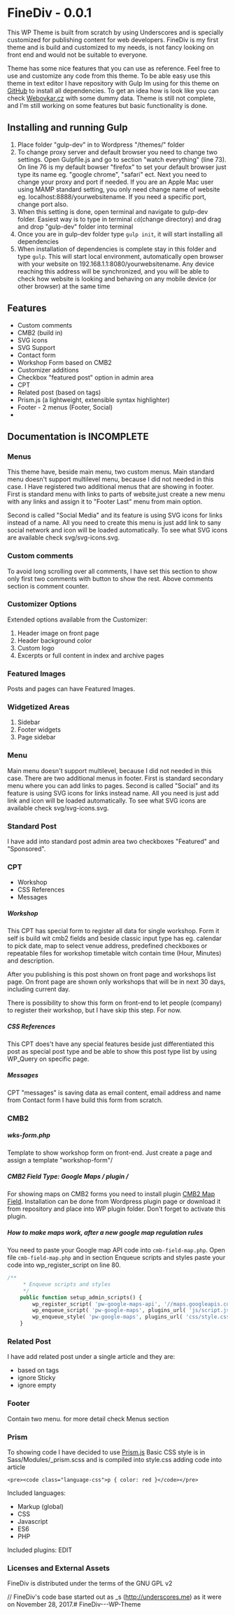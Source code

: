 # FineDiv - 0.0.1
 This WP Theme is built from scratch by using Underscores and is specially customized for publishing content for web developers. FineDiv is my first theme and is build and customized to my needs, is not fancy looking on front end and would not be suitable to everyone.

 Theme has some nice features that you can use as reference. Feel free to use and customize any code from this theme. To be able easy use this theme in text editor I have repository with Gulp Im using for this theme on [ GitHub](https://github.com/StanSkrivanek/gulp-dev) to install all dependencies. To get an idea how is look like you can check [Webovkar.cz](https://webovkar.cz) with some dummy data. Theme is still not complete, and I'm still working on some features but basic functionality is done.

## Installing and running Gulp
1. Place folder "gulp-dev" in to Wordpress "/themes/" folder
2. To change proxy server and default browser you need to change two settings. Open Gulpfile.js and go to section "watch everything" (line 73). On line 76 is my default bowser "firefox" to set your default browser just type its name eg. "google chrome", "safari" ect. Next you need to change your proxy and port if needed. If you are an Apple Mac user using MAMP standard setting, you only need change name of website eg. localhost:8888/yourwebsitename. If you need a specific port, change port also.
3. When this setting is done, open terminal and navigate to gulp-dev folder. Easiest way is to type in terminal `cd`(change directory) and drag and drop "gulp-dev" folder into terminal
4. Once you are in gulp-dev folder type `gulp init`, it will start installing all dependencies
5. When installation of dependencies is complete stay in this folder and type `gulp`. This will start local environment, automatically open browser with your website on 192.168.1.1:8080/yourwebsitename. Any device reaching this address will be synchronized, and you will be able to check how website is looking and behaving on any mobile device (or other browser) at the same time


## Features
- Custom comments
- CMB2 (build in)
- SVG icons
- SVG Support
- Contact form
- Workshop Form based on CMB2
- Customizer additions
- Checkbox "featured post" option in admin area
- CPT
- Related post (based on tags)
- Prism.js (a lightweight, extensible syntax highlighter)
- Footer - 2 menus (Footer, Social)
-

## Documentation is INCOMPLETE

### Menus
This theme have, beside main menu, two custom menus. Main standard menu doesn't support multilevel menu, because I did not needed in this case. I Have registered two additional menus that are showing in footer. First is standard menu with links to parts of website,just create a new menu with any links and assign it to "Footer Last" menu from main option.

Second is called "Social Media" and its feature is using SVG icons for links instead of a name. All you need to create this menu is just add link to sany social network and icon will be loaded automatically. To see what SVG icons are available check svg/svg-icons.svg.

### Custom comments
To avoid long scrolling over all comments, I have set this section to show only first two comments with button to show the rest. Above comments section is comment counter.

### Customizer Options
Extended options available from the Customizer:

1. Header image on front page
2. Header background color
3. Custom logo
4. Excerpts or full content in index and archive pages

### Featured Images
Posts and pages can have Featured Images.

### Widgetized Areas
1. Sidebar
2. Footer widgets
3. Page sidebar


### Menu
Main menu doesn't support multilevel, because I did not needed in this case. There are two additional menus in footer. First is standard secondary menu where you can add links to pages. Second is called "Social" and its feature is using SVG icons for links instead name. All you need is just add link and icon will be loaded automatically. To see what SVG icons are available check svg/svg-icons.svg.

### Standard Post
I have add into standard post admin area two checkboxes "Featured" and "Sponsored".


### CPT
- Workshop
- CSS References
- Messages

##### Workshop
This CPT has special form to register all data for single workshop. Form it self is build wit cmb2 fields and beside classic input type has eg. calendar to pick date, map to select venue address, predefined checkboxes or repeatable files for workshop timetable witch contain time (Hour, Minutes) and description.

After you publishing is this post shown on front page and workshops list page. On front page are shown only workshops that will be in next 30 days, including current day.

There is possibility to show this form on front-end to let people (company) to register their workshop, but I have skip this step. For now.

##### CSS References
This CPT does't have any special features beside just differentiated this post as special post type and be able to show this post type list by using WP_Query on specific page.

##### Messages
CPT "messages" is saving data as email content, email address and name from Contact form I have build this form from scratch.


### CMB2

##### wks-form.php
Template to show workshop form on front-end. Just create a page and assign a template "workshop-form"/

##### CMB2 Field Type: Google Maps / plugin /
For showing maps on CMB2 forms you need to install plugin [CMB2 Map Field](https://github.com/mustardBees/cmb_field_map). Installation can be done from Wordpress plugin page or download it from repository and place into WP plugin folder. Don't forget to activate this plugin.

##### How to make maps work, after a new google map regulation rules
You need to paste your Google map API code into `cmb-field-map.php`. Open file `cmb-field-map.php` and in section Enqueue scripts and styles paste your code into wp_register_script on line 80.
```php
/**
	 * Enqueue scripts and styles
	 */
	public function setup_admin_scripts() {
		wp_register_script( 'pw-google-maps-api', '//maps.googleapis.com/maps/api/js?YOUR_GOOGLE_MAP_API_KEY&libraries=places', null, null );
		wp_enqueue_script( 'pw-google-maps', plugins_url( 'js/script.js', __FILE__ ), array( 'pw-google-maps-api' ), self::VERSION );
		wp_enqueue_style( 'pw-google-maps', plugins_url( 'css/style.css', __FILE__ ), array(), self::VERSION );
	}

```

### Related Post
I have add related post under a single article and they are:
- based on tags
- ignore Sticky
- ignore empty

### Footer
Contain two menu. for more detail check Menus section

### Prism
To showing code I have decided to use [Prism.js](https://prismjs.com)
Basic CSS style is in Sass/Modules/_prism.scss and is compiled into style.css
adding code into article
```
<pre><code class="language-css">p { color: red }</code></pre>
```
Included languages:
- Markup (global)
- CSS
- Javascript
- ES6
- PHP


Included plugins:
 EDIT


### Licenses and External Assets
FineDiv is distributed under the terms of the GNU GPL v2

// FineDiv's code base started out as _s (http://underscores.me) as it were on November 28, 2017.# FineDiv---WP-Theme

